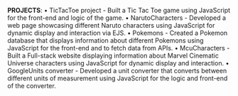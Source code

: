 **PROJECTS**:
• TicTacToe project - Built a Tic Tac Toe game using JavaScript for the front-end and logic of the game.
• NarutoCharacters - Developed a web page showcasing different Naruto characters using JavaScript for dynamic display and interaction via EJS.
• Pokemons - Created a Pokemon database that displays information about different Pokemons using JavaScript for the front-end and to fetch data from APIs.
• McuCharacters - Built a Full-stack website displaying information about Marvel Cinematic Universe characters using JavaScript for dynamic display and interaction.
• GoogleUnits converter - Developed a unit converter that converts between different units of measurement using JavaScript for the logic and front-end of the converter.